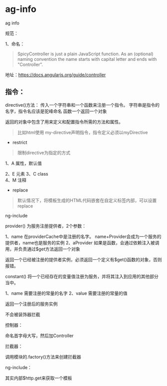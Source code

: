 ag-info
=======

ag info


规范：

1、命名：

> SpicyController is just a plain JavaScript function. As an (optional) naming convention the name starts with capital letter and ends with "Controller".

地址：https://docs.angularjs.org/guide/controller





## 指令：

directive()方法：
传入一个字符串和一个函数来注册一个指令。
字符串是指令的名字，指令名应该是驼峰命名
函数一个返回一个对象

返回的对象中包含了用来定义和配置指令所需的方法和属性。

> 比如html使用 my-directive声明指令，指令定义必须以myDirective



* restrict

> 限制directive为指定的方式

1、A  属性，默认值 <div my-directive="exp"></div>
2、E  元素  		 <my-directive></my-directive>
3、C  class      <div class=”my-directive:exp;”></div>
4、M  注释        <!-- directive: my-directive exp -->


* replace

> 默认情况下，将模板生成的HTML代码嵌套在自定义标签内部，可以设置replace


ng-include






provider()  为服务注册提供者，2个参数：

1、name 在providerCache中是注册的名字。 name+Provider会成为一个服务的提供者，name也是服务的实例
2、aProvider 
如果是函数，会通过依赖注入被调用，并负责通过$get方法返回一个对象


返回一个已经被注册的提供者实例，必须返回一个定义有$get()函数的对象，否则报错。




constant() 将一个已经存在的变量值注册为服务，并将其注入到应用的其他部分当中。

1、name  需要注册的常量的名字
2、value 需要注册的常量的值

返回一个注册后的服务实例

不会被装饰器拦截




控制器：

命名首字母大写，然后加Controller




拦截器：

调用模块的.factory()方法来创建拦截器



ng-include：

其实内部$http.get来获取一个模板

